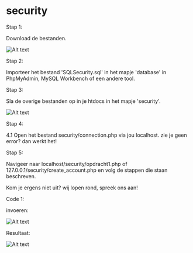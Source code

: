 # security


Stap 1:

Download de bestanden.

![Alt text](https://puu.sh/uM79R.png)

Stap 2:

Importeer het bestand 'SQLSecurity.sql' in het mapje 'database' in PhpMyAdmin, MySQL Workbench of een andere tool.

Stap 3:

Sla de overige bestanden op in je htdocs in het mapje 'security'. 

![Alt text](https://puu.sh/uM6Oe.png)

Stap 4:

4.1 Open het bestand security/connection.php via jou localhost. zie je geen error? dan werkt het!

Stap 5:

Navigeer naar localhost/security/opdracht1.php of 127.0.0.1/security/create_account.php en volg de stappen die staan beschreven.

Kom je ergens niet uit? wij lopen rond, spreek ons aan!




Code 1:

invoeren:

![Alt text](https://puu.sh/uLBfd.jpg)

Resultaat:

![Alt text](https://puu.sh/uLBgl.jpg)


